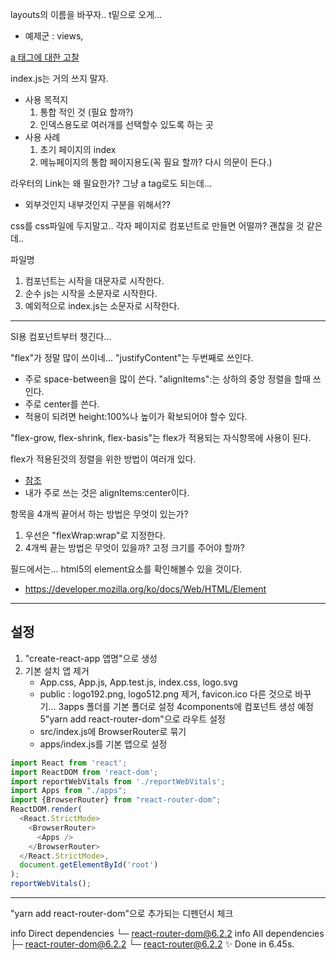 layouts의 이름을 바꾸자.. t밑으로 오게... 
  - 예제군 : views, 

[a 태그에 대한 고찰](https://github.com/jsx-eslint/eslint-plugin-jsx-a11y/blob/HEAD/docs/rules/anchor-is-valid.md)

index.js는 거의 쓰지 말자.
  - 사용 목적지
    1. 통합 적인 것 (필요 할까?)
    2. 인덱스용도로 여러개를 선택할수 있도록 하는 곳
  - 사용 사례
    1. 초기 페이지의 index
    2. 메뉴페이지의 통합 페이지용도(꼭 필요 할까? 다시 의문이 든다.)

라우터의 Link는 왜 필요한가? 그냥 a tag로도 되는데...
  - 외부것인지 내부것인지 구분을 위해서??

css를 css파일에 두지말고.. 각자 페이지로 컴포넌트로 만들면 어떨까? 괜찮을 것 같은데..

파일명
  1. 컴포넌트는 시작을 대문자로 시작한다.
  2. 순수 js는 시작을 소문자로 시작한다.
  3. 예외적으로 index.js는 소문자로 시작한다.


---

SI용 컴포넌트부터 챙긴다...

"flex"가 정말 많이 쓰이네...
"justifyContent"는 두번째로 쓰인다.
  - 주로 space-between을 많이 쓴다.
"alignItems":는 상하의 중앙 정렬을 할때 쓰인다.
  - 주로 center를 쓴다.
  - 적용이 되려면 height:100%나 높이가 확보되어야 할수 있다.

"flex-grow, flex-shrink, flex-basis"는 flex가 적용되는 자식항목에 사용이 된다.

flex가 적용된것의 정렬을 위한 방법이 여러개 있다.
  - [참조](https://velog.io/@jary/flex%EB%A5%BC-%EC%9D%B4%EC%9A%A9%ED%95%9C-%EA%B0%80%EC%9A%B4%EB%8D%B0-%EC%A0%95%EB%A0%AC)
  - 내가 주로 쓰는 것은 alignItems:center이다.

항목을 4개씩 끝어서 하는 방법은 무엇이 있는가?
1. 우선은 "flexWrap:wrap"로 지정한다.
2. 4개씩 끝는 방법은 무엇이 있을까? 고정 크기를 주어야 할까?


필드에서는... html5의 element요소를 확인해볼수 있을 것이다.
  - https://developer.mozilla.org/ko/docs/Web/HTML/Element

---
## 설정 
1. "create-react-app 앱명"으로 생성
2. 기본 설치 앱 제거
   - App.css, App.js, App.test.js, index.css, logo.svg 
   - public : logo192.png, logo512.png 제거, favicon.ico 다른 것으로 바꾸기...
3apps 폴더를 기본 폴더로 설정
4components에 컴포넌트 생성 예정
5"yarn add react-router-dom"으로 라우트 설정
   - src/index.js에 BrowserRouter로 묶기
   - apps/index.js를 기본 앱으로 설정
   
```js
import React from 'react';
import ReactDOM from 'react-dom';
import reportWebVitals from './reportWebVitals';
import Apps from "./apps";
import {BrowserRouter} from "react-router-dom";
ReactDOM.render(
  <React.StrictMode>
    <BrowserRouter>
      <Apps />
    </BrowserRouter>
  </React.StrictMode>,
  document.getElementById('root')
);
reportWebVitals();

```

---

"yarn add react-router-dom"으로 추가되는 디펜던시 체크

info Direct dependencies
└─ react-router-dom@6.2.2
info All dependencies
├─ react-router-dom@6.2.2
└─ react-router@6.2.2
✨  Done in 6.45s.
